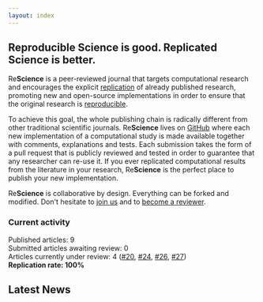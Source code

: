 ```yaml
---
layout: index
---
```


## Reproducible Science is good. Replicated Science is better.

Re**Science** is a peer-reviewed journal that targets computational research
and encourages the explicit [replication](faq) of already published research,
promoting new and open-source implementations in order to ensure that the
original research is [reproducible](faq).

To achieve this goal, the whole publishing chain is radically different from
other traditional scientific journals. Re**Science** lives on
[GitHub](https://github.com/ReScience/) where each new implementation of a
computational study is made available together with comments, explanations and
tests. Each submission takes the form of a pull request that is publicly
reviewed and tested in order to guarantee that any researcher can re-use it. If
you ever replicated computational results from the literature in your research,
Re**Science** is the perfect place to publish your new implementation.

Re**Science** is collaborative by design. Everything can be forked and
modified. Don't hesitate to [join us](faq) and
to [become a reviewer](https://github.com/ReScience/ReScience/issues/27).


### Current activity

Published articles: 9  
Submitted articles awaiting review: 0  
Articles currently under review:	4 ([#20], [#24], [#26], [#27])  
**Replication rate: 100%**

[#20]: https://github.com/ReScience/ReScience-submission/pull/20
[#24]: https://github.com/ReScience/ReScience-submission/pull/24
[#26]: https://github.com/ReScience/ReScience-submission/pull/26
[#27]: https://github.com/ReScience/ReScience-submission/pull/27


## Latest News

